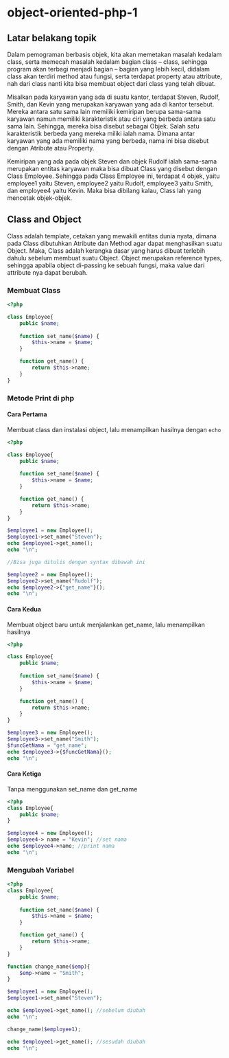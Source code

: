 # object-oriented-php-1

## Latar belakang topik
Dalam pemograman berbasis objek, kita akan memetakan masalah kedalam class, serta memecah masalah kedalam bagian class – class, sehingga program akan terbagi menjadi bagian – bagian yang lebih kecil, didalam class akan terdiri method atau fungsi, serta terdapat property atau attribute, nah dari class nanti kita bisa membuat object dari class yang telah dibuat.

Misalkan pada karyawan yang ada di suatu kantor, terdapat Steven, Rudolf, Smith, dan Kevin yang merupakan karyawan yang ada di kantor tersebut. Mereka antara satu sama lain memiliki kemiripan berupa sama-sama karyawan namun memiliki karakteristik atau ciri yang berbeda antara satu sama lain. Sehingga, mereka bisa disebut sebagai Objek. Salah satu karakteristik berbeda yang mereka miliki ialah nama. Dimana antar karyawan yang ada memiliki nama yang berbeda, nama ini bisa disebut dengan Atribute atau Property.

Kemiripan yang ada pada objek Steven dan objek Rudolf ialah sama-sama merupakan entitas karyawan maka bisa dibuat Class yang disebut dengan Class Employee. Sehingga pada Class Employee ini, terdapat 4 objek, yaitu employee1 yaitu Steven, employee2 yaitu Rudolf, employee3 yaitu Smith, dan employee4 yaitu Kevin. Maka bisa dibilang kalau, Class lah yang mencetak objek-objek.

## Class and Object
Class adalah template, cetakan yang mewakili entitas dunia nyata, dimana pada Class dibutuhkan Atribute dan Method agar dapat menghasilkan suatu Object. Maka, Class adalah kerangka dasar yang harus dibuat terlebih dahulu sebelum membuat suatu Object. Object merupakan reference types, sehingga apabila object di-passing ke sebuah fungsi, maka value dari attribute nya dapat berubah.

### Membuat Class

```php
<?php

class Employee{
    public $name;
    
    function set_name($name) {
        $this->name = $name;
    }

    function get_name() {
        return $this->name;
    }
}
```

### Metode Print di php

#### Cara Pertama
Membuat class dan instalasi object, lalu menampilkan hasilnya dengan `echo`
```php
<?php

class Employee{
    public $name;
    
    function set_name($name) {
        $this->name = $name;
    }

    function get_name() {
        return $this->name;
    }
}

$employee1 = new Employee();
$employee1->set_name("Steven");
echo $employee1->get_name();
echo "\n";

//Bisa juga ditulis dengan syntax dibawah ini

$employee2 = new Employee();
$employee2->set_name("Rudolf");
echo $employee2->{"get_name"}();
echo "\n";
```

#### Cara Kedua
Membuat object baru untuk menjalankan get_name, lalu menampilkan hasilnya
```php
<?php

class Employee{
    public $name;
    
    function set_name($name) {
        $this->name = $name;
    }

    function get_name() {
        return $this->name;
    }
}

$employee3 = new Employee();
$employee3->set_name("Smith");
$funcGetNama = "get_name";
echo $employee3->{$funcGetNama}();
echo "\n";
```
#### Cara Ketiga
Tanpa menggunakan set_name dan get_name
```php
<?php
class Employee{
    public $name;
}

$employee4 = new Employee();
$employee4-> name = "Kevin"; //set nama
echo $employee4->name; //print nama
echo "\n";
```
### Mengubah Variabel
```php
<?php
class Employee{
    public $name;
    
    function set_name($name) {
        $this->name = $name;
    }

    function get_name() {
        return $this->name;
    }
}

function change_name($emp){
    $emp->name = "Smith";
}

$employee1 = new Employee();
$employee1->set_name("Steven");

echo $employee1->get_name(); //sebelum diubah
echo "\n";

change_name($employee1);

echo $employee1->get_name(); //sesudah diubah
echo "\n";
```
